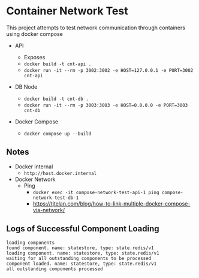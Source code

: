 # Container Network Test

This project attempts to test network communication through containers using docker compose

- API
  - Exposes 
  - `docker build -t cnt-api .`
  - `docker run -it --rm -p 3002:3002 -e HOST=127.0.0.1 -e PORT=3002 cnt-api`
- DB Node
  - `docker build -t cnt-db .`
  - `docker run -it --rm -p 3003:3003 -e HOST=0.0.0.0 -e PORT=3003 cnt-db`

- Docker Compose
  - `docker compose up --build`

## Notes

- Docker internal
  - `http://host.docker.internal`
- Docker Network
  - Ping
    - `docker exec -it compose-network-test-api-1 ping compose-network-test-db-1`
    - https://tjtelan.com/blog/how-to-link-multiple-docker-compose-via-network/
    
## Logs of Successful Component Loading

```
loading components
found component. name: statestore, type: state.redis/v1
loading component. name: statestore, type: state.redis/v1
waiting for all outstanding components to be processed
component loaded. name: statestore, type: state.redis/v1
all outstanding components processed
```